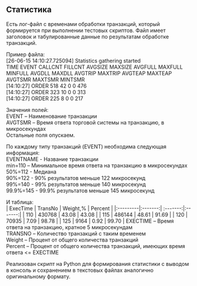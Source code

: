 ## Статистика

Есть лог-файл с временами обработки транзакций, который формируется при выполнении тестовых скриптов. Файл имеет заголовок и табулированные данные по результатам обработке транзакций.

Пример файла:  
[26-06-15 14:10:27.725094] Statistics gathering started  
TIME	EVENT	CALLCNT	FILLCNT	AVGSIZE	MAXSIZE	AVGFULL	MAXFULL	MINFULL	AVGDLL	MAXDLL	AVGTRIP	MAXTRIP	AVGTEAP	MAXTEAP	AVGTSMR	MAXTSMR	MINTSMR  
[14:10:27]	ORDER					518			42		0		0		476  
[14:10:27]	ORDER					323			10		0		0		313  
[14:10:27]	ORDER					225			8		0		0		217  

Значения полей:  
EVENT – Наименование транзакции  
AVGTSMR – Время ответа торговой системы на транзакцию, в микросекундах  
Остальные поля опускаем.  

По каждому типу транзакций (EVENT) необходима следующая информация:  
  EVENTNAME - Название транзакции  
  min=110 – Минимальное время ответа на транзакцию в микросекундах  
  50%=112 - Медиана  
  90%=122 - 90% результатов меньше 122 микросекунд  
  99%=140 - 99% результатов меньше 140 микросекунд  
  99.9%=145 - 99.9% результатов меньше 145 микросекунд  

И таблица:  
| ExecTime | TransNo | Weight,% | Percent |
|:---------|:-------:| :-------:|:-------:|
| 110      | 430768  | 43.08    | 43.08   |
| 115      | 486144  | 48.61    | 91.69   |
| 120      | 70935   | 7.09     | 98.78   |
| 125      | 9164    | 0.92     | 99.70   |
EXECTIME – Время ответа на транзакцию, кратное 5 микросекундам  
TRANSNO – Количество транзакций с таким временем  
Weight – Процент от общего количества транзакций  
Percent – Процент от общего количества транзакций, имеющих время ответа <= EXECTIME

Реализован скрипт на Python для формирования статистики с выводом в консоль и сохранением в текстовых файлах аналогично оригинальному формату.
